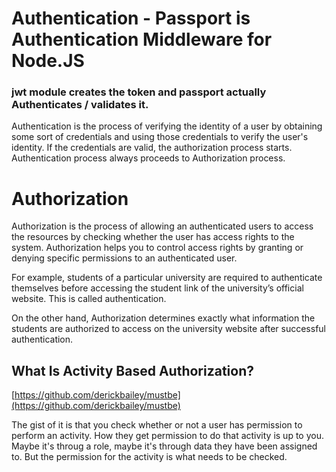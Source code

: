# Authentication - Passport is Authentication Middleware for Node.JS

### jwt module creates the token and passport actually Authenticates / validates it.


Authentication is the process of verifying the identity of a user by obtaining some sort of credentials and using those credentials to verify the user's identity. If the credentials are valid, the authorization process starts. Authentication process always proceeds to Authorization process.

# Authorization

Authorization is the process of allowing an authenticated users to access the resources by checking whether the user has access rights to the system. Authorization helps you to control access rights by granting or denying specific permissions to an authenticated user.

For example, students of a particular university are required to authenticate themselves before accessing the student link of the university’s official website. This is called authentication.

On the other hand, Authorization determines exactly what information the students are authorized to access on the university website after successful authentication.

## What Is Activity Based Authorization?

[https://github.com/derickbailey/mustbe](https://github.com/derickbailey/mustbe)

The gist of it is that you check whether or not a user has permission to perform an activity. How they get permission to do that activity is up to you. Maybe it's throug a role, maybe it's through data they have been assigned to. But the permission for the activity is what needs to be checked.